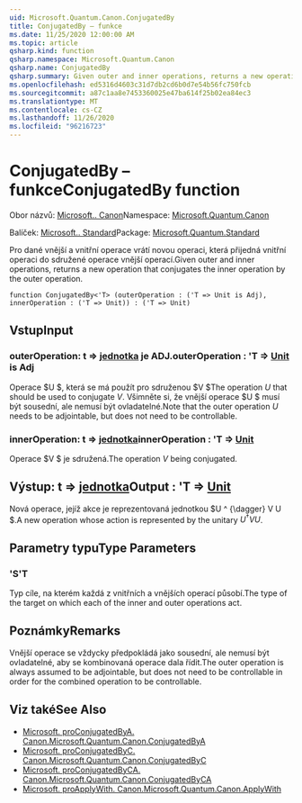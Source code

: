 ```yaml
---
uid: Microsoft.Quantum.Canon.ConjugatedBy
title: ConjugatedBy – funkce
ms.date: 11/25/2020 12:00:00 AM
ms.topic: article
qsharp.kind: function
qsharp.namespace: Microsoft.Quantum.Canon
qsharp.name: ConjugatedBy
qsharp.summary: Given outer and inner operations, returns a new operation that conjugates the inner operation by the outer operation.
ms.openlocfilehash: ed5316d4603c31d7db2cd6b0d7e54b56fc750fcb
ms.sourcegitcommit: a87c1aa8e7453360025e47ba614f25b02ea84ec3
ms.translationtype: MT
ms.contentlocale: cs-CZ
ms.lasthandoff: 11/26/2020
ms.locfileid: "96216723"
---
```

# <a name="conjugatedby-function"></a><span data-ttu-id="29e7a-102">ConjugatedBy – funkce</span><span class="sxs-lookup"><span data-stu-id="29e7a-102">ConjugatedBy function</span></span>

<span data-ttu-id="29e7a-103">Obor názvů: [Microsoft.. Canon](xref:Microsoft.Quantum.Canon)</span><span class="sxs-lookup"><span data-stu-id="29e7a-103">Namespace: [Microsoft.Quantum.Canon](xref:Microsoft.Quantum.Canon)</span></span>

<span data-ttu-id="29e7a-104">Balíček: [Microsoft.. Standard](https://nuget.org/packages/Microsoft.Quantum.Standard)</span><span class="sxs-lookup"><span data-stu-id="29e7a-104">Package: [Microsoft.Quantum.Standard](https://nuget.org/packages/Microsoft.Quantum.Standard)</span></span>


<span data-ttu-id="29e7a-105">Pro dané vnější a vnitřní operace vrátí novou operaci, která přijedná vnitřní operaci do sdružené operace vnější operací.</span><span class="sxs-lookup"><span data-stu-id="29e7a-105">Given outer and inner operations, returns a new operation that conjugates the inner operation by the outer operation.</span></span>

```qsharp
function ConjugatedBy<'T> (outerOperation : ('T => Unit is Adj), innerOperation : ('T => Unit)) : ('T => Unit)
```


## <a name="input"></a><span data-ttu-id="29e7a-106">Vstup</span><span class="sxs-lookup"><span data-stu-id="29e7a-106">Input</span></span>

### <a name="outeroperation--t--unit--is-adj"></a><span data-ttu-id="29e7a-107">outerOperation: t => [jednotka](xref:microsoft.quantum.lang-ref.unit)  je ADJ.</span><span class="sxs-lookup"><span data-stu-id="29e7a-107">outerOperation : 'T => [Unit](xref:microsoft.quantum.lang-ref.unit)  is Adj</span></span>

<span data-ttu-id="29e7a-108">Operace $U $, která se má použít pro sdruženou $V $</span><span class="sxs-lookup"><span data-stu-id="29e7a-108">The operation $U$ that should be used to conjugate $V$.</span></span> <span data-ttu-id="29e7a-109">Všimněte si, že vnější operace $U $ musí být sousední, ale nemusí být ovladatelné.</span><span class="sxs-lookup"><span data-stu-id="29e7a-109">Note that the outer operation $U$ needs to be adjointable, but does not need to be controllable.</span></span>


### <a name="inneroperation--t--unit"></a><span data-ttu-id="29e7a-110">innerOperation: t => [jednotka](xref:microsoft.quantum.lang-ref.unit)</span><span class="sxs-lookup"><span data-stu-id="29e7a-110">innerOperation : 'T => [Unit](xref:microsoft.quantum.lang-ref.unit)</span></span> 

<span data-ttu-id="29e7a-111">Operace $V $ je sdružená.</span><span class="sxs-lookup"><span data-stu-id="29e7a-111">The operation $V$ being conjugated.</span></span>



## <a name="output--t--unit"></a><span data-ttu-id="29e7a-112">Výstup: t => [jednotka](xref:microsoft.quantum.lang-ref.unit)</span><span class="sxs-lookup"><span data-stu-id="29e7a-112">Output : 'T => [Unit](xref:microsoft.quantum.lang-ref.unit)</span></span> 

<span data-ttu-id="29e7a-113">Nová operace, jejíž akce je reprezentovaná jednotkou $U ^ {\dagger} V U $.</span><span class="sxs-lookup"><span data-stu-id="29e7a-113">A new operation whose action is represented by the unitary $U^{\dagger} V U$.</span></span>

## <a name="type-parameters"></a><span data-ttu-id="29e7a-114">Parametry typu</span><span class="sxs-lookup"><span data-stu-id="29e7a-114">Type Parameters</span></span>

### <a name="t"></a><span data-ttu-id="29e7a-115">'S</span><span class="sxs-lookup"><span data-stu-id="29e7a-115">'T</span></span>

<span data-ttu-id="29e7a-116">Typ cíle, na kterém každá z vnitřních a vnějších operací působí.</span><span class="sxs-lookup"><span data-stu-id="29e7a-116">The type of the target on which each of the inner and outer operations act.</span></span>

## <a name="remarks"></a><span data-ttu-id="29e7a-117">Poznámky</span><span class="sxs-lookup"><span data-stu-id="29e7a-117">Remarks</span></span>

<span data-ttu-id="29e7a-118">Vnější operace se vždycky předpokládá jako sousední, ale nemusí být ovladatelné, aby se kombinovaná operace dala řídit.</span><span class="sxs-lookup"><span data-stu-id="29e7a-118">The outer operation is always assumed to be adjointable, but does not need to be controllable in order for the combined operation to be controllable.</span></span>

## <a name="see-also"></a><span data-ttu-id="29e7a-119">Viz také</span><span class="sxs-lookup"><span data-stu-id="29e7a-119">See Also</span></span>

- [<span data-ttu-id="29e7a-120">Microsoft. proConjugatedByA. Canon.</span><span class="sxs-lookup"><span data-stu-id="29e7a-120">Microsoft.Quantum.Canon.ConjugatedByA</span></span>](xref:Microsoft.Quantum.Canon.ConjugatedByA)
- [<span data-ttu-id="29e7a-121">Microsoft. proConjugatedByC. Canon.</span><span class="sxs-lookup"><span data-stu-id="29e7a-121">Microsoft.Quantum.Canon.ConjugatedByC</span></span>](xref:Microsoft.Quantum.Canon.ConjugatedByC)
- [<span data-ttu-id="29e7a-122">Microsoft. proConjugatedByCA. Canon.</span><span class="sxs-lookup"><span data-stu-id="29e7a-122">Microsoft.Quantum.Canon.ConjugatedByCA</span></span>](xref:Microsoft.Quantum.Canon.ConjugatedByCA)
- [<span data-ttu-id="29e7a-123">Microsoft. proApplyWith. Canon.</span><span class="sxs-lookup"><span data-stu-id="29e7a-123">Microsoft.Quantum.Canon.ApplyWith</span></span>](xref:Microsoft.Quantum.Canon.ApplyWith)
